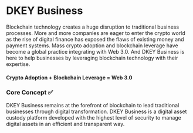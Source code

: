 # DKEY Business

Blockchain technology creates a huge disruption to traditional business processes. More and more companies are eager to enter the crypto world as the rise of digital finance has exposed the flaws of existing money and payment systems. Mass crypto adoption and blockchain leverage have become a global practice integrating with Web 3.0. And DKEY Business is here to help businesses by leveraging blockchain technology with their expertise.



#### Crypto Adoption + Blockchain Leverage = Web 3.0



### Core Concept ✅&#x20;

DKEY Business remains at the forefront of blockchain to lead traditional businesses through digital transformation. DKEY Business is a digital asset custody platform developed with the highest level of security to manage digital assets in an efficient and transparent way.



